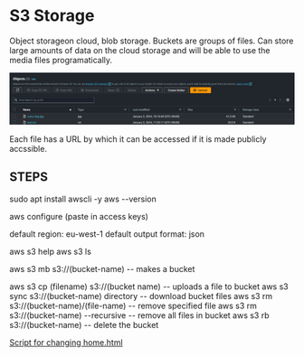 # S3 Storage

Object storageon cloud, blob storage. Buckets are groups of files. Can store large amounts of data on the cloud storage and will be able to use the media files programatically.

![Alt text](s3-bucket.png)

Each file has a URL by which it can be accessed if it is made publicly accssible.

## STEPS

sudo apt install awscli -y
aws --version

aws configure
(paste in access keys)

default region: eu-west-1
default output format: json

aws s3 help
aws s3 ls

aws s3 mb s3://(bucket-name) -- makes a bucket

aws s3 cp (filename) s3://(bucket name) -- uploads a file to bucket
aws s3 sync s3://(bucket-name) directory -- download bucket files
aws s3 rm s3://(bucket-name)/(file-name) -- remove specified file
aws s3 rm s3://(bucket-name) --recursive -- remove all files in bucket
aws s3 rb s3://(bucket-name) -- delete the bucket

[Script for changing home.html](script.md)